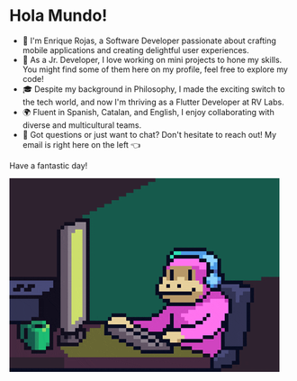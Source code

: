 # Hola Mundo!

- 👋 I'm Enrique Rojas, a Software Developer passionate about crafting mobile applications and creating delightful user experiences.
- 🌱 As a Jr. Developer, I love working on mini projects to hone my skills. You might find some of them here on my profile, feel free to explore my code!
- 🎓 Despite my background in Philosophy, I made the exciting switch to the tech world, and now I'm thriving as a Flutter Developer at RV Labs.
- 🌍 Fluent in Spanish, Catalan, and English, I enjoy collaborating with diverse and multicultural teams.
- 📧 Got questions or just want to chat? Don't hesitate to reach out! My email is right here on the left 👈

Have a fantastic day!

![](https://github.com/enrojasv/enrojasv/blob/main/mono_chulesco.gif)
